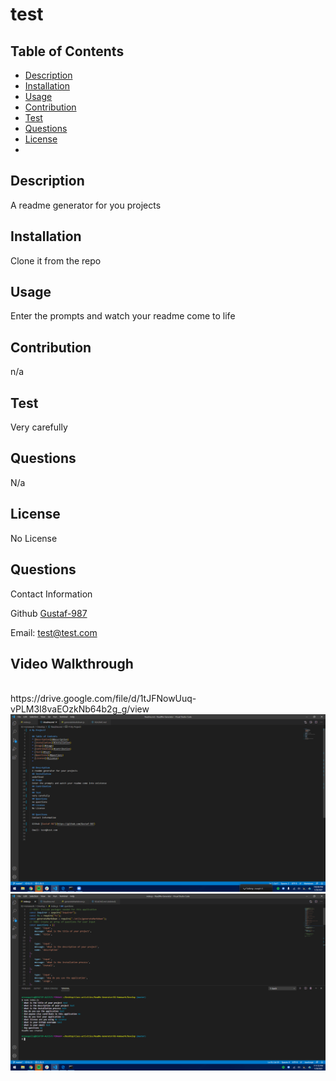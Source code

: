 # test

  ## Table of Contents
  * [Description](#Description)
  * [Installation](#Installation)
  * [Usage](#Usage)
  * [Contribution](#Contribution)
  * [Test](#Test)
  * [Questions](#Questions)
  * [License](#License)
  * 
  
  ## Description
  A readme generator for you projects
  ## Installation
  Clone it from the repo
  ## Usage
  Enter the prompts and watch your readme come to life
  ## Contribution
  n/a
  ## Test
  Very carefully
  ## Questions
  N/a
  ## License
  No License

  ## Questions
  Contact Information

  Github [Gustaf-987](https://github.com/Gustaf-987/ReadMe-Generator/tree/master/02-Homework/Develop)

  Email: test@test.com

  ## Video Walkthrough 
  <br>
  https://drive.google.com/file/d/1tJFNowUuq-vPLM3I8vaEOzkNb64b2g_g/view

  <img src="02-Homework\Develop\demo.png">
  <br>
  <img src="02-Homework\Develop\demo1.png">